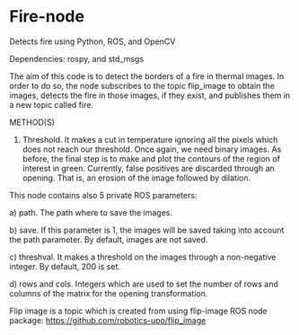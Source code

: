 # Fire-node
Detects fire using Python, ROS, and OpenCV

Dependencies: rospy, and std_msgs

The aim of this code is to detect the borders of a fire in thermal images. In order to do so, the node subscribes to the topic flip_image to obtain the images, detects the fire in those images, if they exist, and publishes them in a new topic called fire.

METHOD(S)

1) Threshold. It makes a cut in temperature ignoring all the pixels which does not reach our threshold. Once again, we need binary images. As before, the final step is to make and plot the contours of the region of interest in green. Currently, false positives are discarded through an opening. That is, an erosion of the image followed by dilation.

This node contains also 5 private ROS parameters:

a) path. The path where to save the images.

b) save. If this parameter is 1, the images will be saved taking into account the path parameter. By default, images are not saved.

c) threshval. It makes a threshold on the images through a non-negative integer. By default, 200 is set.

d) rows and cols. Integers which are used to set the number of rows and columns of the matrix for the opening transformation.


Flip image is a topic which is created from using flip-image ROS node package: https://github.com/robotics-upo/flip_image
